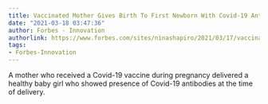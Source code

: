 ```yaml
---
title: Vaccinated Mother Gives Birth To First Newborn With Covid-19 Antibodies
date: "2021-03-18 03:47:36"
author: Forbes - Innovation
authorlink: https://www.forbes.com/sites/ninashapiro/2021/03/17/vaccinated-mother-gives-birth-to-first-newborn-with-covid-19-antibodies/
tags:
- Forbes-Innovation
---
```

A mother who received a Covid-19 vaccine during pregnancy delivered a healthy baby girl who showed presence of Covid-19 antibodies at the time of delivery.